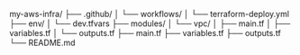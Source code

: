 my-aws-infra/
├── .github/
│   └── workflows/
│       └── terraform-deploy.yml
├── env/
│   └── dev.tfvars
├── modules/
│   └── vpc/
│       ├── main.tf
│       ├── variables.tf
│       └── outputs.tf
├── main.tf
├── variables.tf
├── outputs.tf
└── README.md
